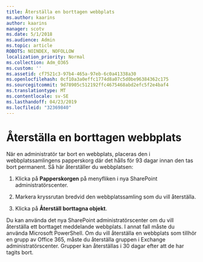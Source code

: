 ```yaml
---
title: Återställa en borttagen webbplats
ms.author: kaarins
author: kaarins
manager: scotv
ms.date: 5/1/2018
ms.audience: Admin
ms.topic: article
ROBOTS: NOINDEX, NOFOLLOW
localization_priority: Normal
ms.collection: Adm_O365
ms.custom: ''
ms.assetid: cf7521c3-97b4-465a-97eb-6c0a41338a30
ms.openlocfilehash: 0cf10a3a0effc1774d8a07c5d0be96384362c175
ms.sourcegitcommit: 9d78905c512192ffc4675468abd2efc5f2e4baf4
ms.translationtype: MT
ms.contentlocale: sv-SE
ms.lasthandoff: 04/23/2019
ms.locfileid: "32369840"
---
```

# <a name="restore-a-deleted-site"></a>Återställa en borttagen webbplats

När en administratör tar bort en webbplats, placeras den i webbplatssamlingens papperskorg där det hålls för 93 dagar innan den tas bort permanent. Så här återställer du webbplatsen:
  
1. Klicka på **Papperskorgen** på menyfliken i nya SharePoint administratörscenter. 
    
2. Markera kryssrutan bredvid den webbplatssamling som du vill återställa.
    
3. Klicka på **Återställ borttagna objekt**.
    
Du kan använda det nya SharePoint administratörscenter om du vill återställa ett borttaget meddelande webbplats. I annat fall måste du använda Microsoft PowerShell. Om du vill återställa en webbplats som tillhör en grupp av Office 365, måste du återställa gruppen i Exchange administratörscenter. Grupper kan återställas i 30 dagar efter att de har tagits bort.
  

